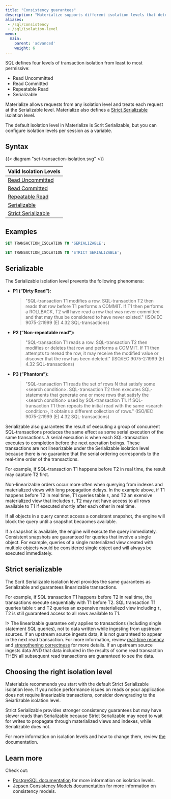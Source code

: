 ```yaml
---
title: "Consistency guarantees"
description: "Materialize supports different isolation levels that determine how it isolates the execution of transactions."
aliases:
 - /sql/consistency
 - /sql/isolation-level
menu:
  main:
    parent: 'advanced'
    weight: 6
---
```


SQL defines four levels of transaction isolation from least to most permissive:

  * Read Uncommitted
  * Read Committed
  * Repeatable Read
  * Serializable

Materialize allows requests from any isolation level and treats each request at
the Serializable level. Materialize also defines a [Strict Serializable](#strict-serializable) isolation level.


The default isolation level in Materialize is Scrit Serializable, but you can
configure isolation levels per session as a variable. 

## Syntax

{{< diagram "set-transaction-isolation.svg" >}}

| Valid Isolation Levels                      |
|---------------------------------------------|
| [Read Uncommitted](#serializable)           |
| [Read Committed](#serializable)             |
| [Repeatable Read](#serializable)            |
| [Serializable](#serializable)               |
| [Strict Serializable](#strict-serializable) |

## Examples

```sql
SET TRANSACTION_ISOLATION TO 'SERIALIZABLE';
```
```sql
SET TRANSACTION_ISOLATION TO 'STRICT SERIALIZABLE';
```

## Serializable

The Serializable isolation level prevents the following phenomena:

- **P1 (”Dirty Read”):**
  > "SQL-transaction T1 modifies a row. SQL-transaction T2 then reads that row before T1 performs a
  COMMIT. If T1 then performs a ROLLBACK, T2 will have read a row that was never committed and that may thus be
  considered to have never existed."
  (ISO/IEC 9075-2:1999 (E) 4.32 SQL-transactions)

- **P2 (”Non-repeatable read”):**

  > "SQL-transaction T1 reads a row. SQL-transaction T2 then modifies or deletes that row and performs
  a COMMIT. If T1 then attempts to reread the row, it may receive the modified value or discover that the row has been
  deleted."
  (ISO/IEC 9075-2:1999 (E) 4.32 SQL-transactions)

- **P3 (”Phantom”):**

  > "SQL-transaction T1 reads the set of rows N that satisfy some \<search condition\>. SQL-transaction
  T2 then executes SQL-statements that generate one or more rows that satisfy the \<search condition\> used by
  SQL-transaction T1. If SQL-transaction T1 then repeats the initial read with the same \<search condition\>, it obtains a
  different collection of rows."
  (ISO/IEC 9075-2:1999 (E) 4.32 SQL-transactions)

Serializable also guarantees the result of executing a group of concurrent
SQL-transactions produces the same effect as some serial execution of the same
transactions. A serial execution is when each SQL-transaction executes to
completion before the next operation beings. These transactions are not
linearizable under the Serializable isolation level because there is no
guarantee that the serial ordering corresponds to the real-time order of the
transactions.

For example, if SQL-transaction T1 happens before T2 in real time, the result
may capture T2 first.

Non-linearizable orders occur more often when querying from indexes and
materialized views with long propagation delays. In the example above, if T1
happens before T2 in real time, T1 queries table `t`, and T2 an exensive
materialized view that includes `t`, T2 may not have access to all rows
available to T1 if executed shortly after each other in real time.

If all objects in a query cannot access a consistent snapshot, the engine will
block the query until a snapshot becaomes available. 

If a snapshot is available, the engine will execute the query immediately.
Consistent snapshots are guaranteed for queries that involve a single object.
For example, queries of a single materialized view created with multiple objects
would be considered single object and will always be executed immediately.

## Strict serializable

The Scrit Serializable isolation level provides the same guarantees as
Serializable and guarantees linearizable transactions.

For example, if SQL transaction T1 happens before T2 in real time, the
transactions execute sequentially with T1 before T2. SQL transaction T1 queries
table `t` and T2 queries an expensive materialiezd view including `t`, T2 is
still guaranteed access to all rows available to T1.

!> The linearizable guarantee only applies to transactions (including single statement SQL
queries), not to data written while ingesting from upstream sources. If an
upstream source ingests data, it is not guaranteed to appear in the next read transaction. For more information, review [real-time recency](https://github.com/MaterializeInc/materialize/issues/11531) and [strengthening correctness](https://github.com/MaterializeInc/materialize/issues/13107) for more details. If an upstream source ingests data AND that data included in the results of some read transaction
THEN all subsequent read transactions are guaranteed to see the data.

## Choosing the right isolation level

Materialzie recommends you start with the default Strict Serializable isolation
leve. If you notice performance issues on reads or your application does not
require linearizable transactions, consider downgrading to the Seiarlizable
isolation level.

Strict Serializable provides stronger consistency guarantees but may have slower reads than Serializable because Strict Serializable may need to wait for writes to propagate through materialized views and indexes, while Serializable does not.

For more information on isolation levels and how to change them, review [the]()
documentation.

## Learn more

Check out:

- [PostgreSQL documentation](https://www.postgresql.org/docs/current/transaction-iso.html) for more information on
  isolation levels.
- [Jepsen Consistency Models documentation](https://jepsen.io/consistency) for more information on consistency models.
